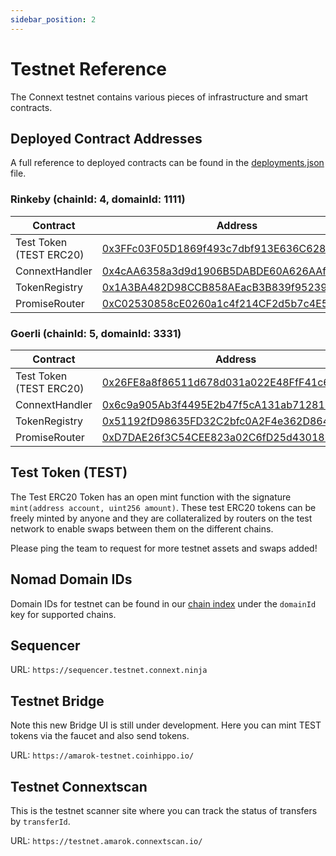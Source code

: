 ```yaml
---
sidebar_position: 2 
---
```


# Testnet Reference

The Connext testnet contains various pieces of infrastructure and smart contracts.

## Deployed Contract Addresses

A full reference to deployed contracts can be found in the [deployments.json](https://github.com/connext/nxtp/blob/main/packages/deployments/contracts/deployments.json) file.

### Rinkeby (chainId: 4, domainId: 1111)

| Contract | Address |
| --- | --- |
| Test Token (TEST ERC20) | [0x3FFc03F05D1869f493c7dbf913E636C6280e0ff9](https://rinkeby.etherscan.io/address/0x3FFc03F05D1869f493c7dbf913E636C6280e0ff9) |
| ConnextHandler | [0x4cAA6358a3d9d1906B5DABDE60A626AAfD80186F](https://louper.dev/diamond/0x4cAA6358a3d9d1906B5DABDE60A626AAfD80186F?network=rinkeby) |
| TokenRegistry | [0x1A3BA482D98CCB858AEacB3B839f952390099cE6](https://rinkeby.etherscan.io/address/0x1A3BA482D98CCB858AEacB3B839f952390099cE6) |
| PromiseRouter | [0xC02530858cE0260a1c4f214CF2d5b7c4E5986485](https://rinkeby.etherscan.io/address/0xC02530858cE0260a1c4f214CF2d5b7c4E5986485) |

### Goerli (chainId: 5, domainId: 3331)

| Contract | Address |
| --- | --- |
| Test Token (TEST ERC20) | [0x26FE8a8f86511d678d031a022E48FfF41c6a3e3b](https://goerli.etherscan.io/address/0x26FE8a8f86511d678d031a022E48FfF41c6a3e3b) |
| ConnextHandler | [0x6c9a905Ab3f4495E2b47f5cA131ab71281E0546e](https://louper.dev/diamond/0x6c9a905Ab3f4495E2b47f5cA131ab71281E0546e?network=goerli) |
| TokenRegistry | [0x51192fD98635FD32C2bfc0A2F4e362D864A4B8b1](https://goerli.etherscan.io/address/0x51192fD98635FD32C2bfc0A2F4e362D864A4B8b1) |
| PromiseRouter | [0xD7DAE26f3C54CEE823a02C6fD25d4301860F2B33](https://goerli.etherscan.io/address/0xD7DAE26f3C54CEE823a02C6fD25d4301860F2B33) |

## Test Token (TEST)

The Test ERC20 Token has an open mint function with the signature `mint(address account, uint256 amount)`. These test ERC20 tokens can be freely minted by anyone and they are collateralized by routers on the test network to enable swaps between them on the different chains.

Please ping the team to request for more testnet assets and swaps added!

## Nomad Domain IDs

Domain IDs for testnet can be found in our [chain index](https://github.com/connext/chaindata/blob/main/crossChain.json#) under the `domainId` key for supported chains.

## Sequencer

URL: `https://sequencer.testnet.connext.ninja`

## Testnet Bridge

Note this new Bridge UI is still under development. Here you can mint TEST tokens via the faucet and also send tokens. 

URL: `https://amarok-testnet.coinhippo.io/`

## Testnet Connextscan

This is the testnet scanner site where you can track the status of transfers by `transferId`. 

URL: `https://testnet.amarok.connextscan.io/`
